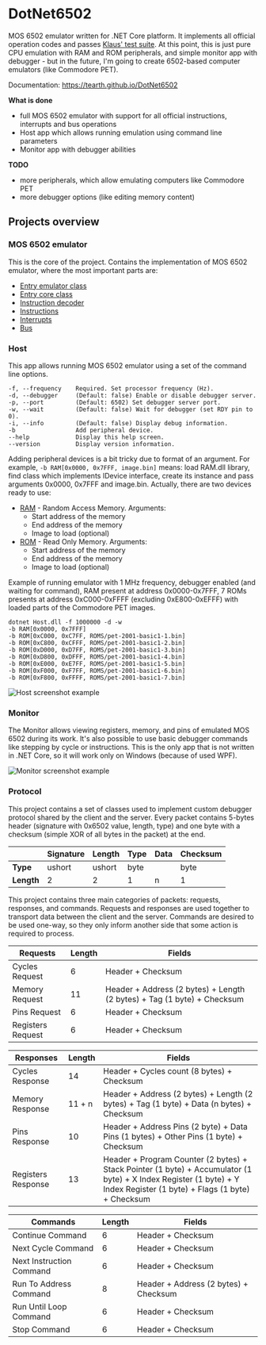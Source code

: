 # DotNet6502
MOS 6502 emulator written for .NET Core platform. It implements all official operation codes and passes [Klaus' test suite](https://github.com/Klaus2m5/6502_65C02_functional_tests). At this point, this is just pure CPU emulation with RAM and ROM peripherals, and simple monitor app with debugger - but in the future, I'm going to create 6502-based computer emulators (like Commodore PET).

Documentation: https://tearth.github.io/DotNet6502

**What is done**
 - full MOS 6502 emulator with support for all official instructions, interrupts and bus operations
 - Host app which allows running emulation using command line parameters
 - Monitor app with debugger abilities

**TODO**
 - more peripherals, which allow emulating computers like Commodore PET
 - more debugger options (like editing memory content)

## Projects overview
### MOS 6502 emulator
This is the core of the project. Contains the implementation of MOS 6502 emulator, where the most important parts are:
 - [Entry emulator class](./M6502/Mos6502Emulator.cs)
 - [Entry core class](./M6502/Mos6502Core.cs)
 - [Instruction decoder](./M6502/InstructionDecode/InstructionDecoder.cs)
 - [Instructions](./M6502/InstructionDecode/)
 - [Interrupts](./M6502/Interrupts/)
 - [Bus](./M6502/IO/)

### Host
This app allows running MOS 6502 emulator using a set of the command line options.

```
-f, --frequency    Required. Set processor frequency (Hz).
-d, --debugger     (Default: false) Enable or disable debugger server.
-p, --port         (Default: 6502) Set debugger server port.
-w, --wait         (Default: false) Wait for debugger (set RDY pin to 0).
-i, --info         (Default: false) Display debug information.  
-b                 Add peripheral device.
--help             Display this help screen.
--version          Display version information.
```

Adding peripheral devices is a bit tricky due to format of an argument. For example, `-b RAM[0x0000, 0x7FFF, image.bin]` means: load RAM.dll library, find class which implements IDevice interface, create its instance and pass arguments 0x0000, 0x7FFF and image.bin. Actually, there are two devices ready to use:
 - [RAM](./Peripherals/RAM/) - Random Access Memory. Arguments:
   - Start address of the memory
   - End address of the memory
   - Image to load (optional)
 - [ROM](./Peripherals/ROM/) - Read Only Memory. Arguments:
   - Start address of the memory
   - End address of the memory
   - Image to load (optional)

Example of running emulator with 1 MHz frequency, debugger enabled (and waiting for command), RAM present at address 0x0000-0x7FFF, 7 ROMs presents at address 0xC000-0xFFFF (excluding 0xE800-0xEFFF) with loaded parts of the Commodore PET images.
```
dotnet Host.dll -f 1000000 -d -w
-b RAM[0x0000, 0x7FFF]
-b ROM[0xC000, 0xC7FF, ROMS/pet-2001-basic1-1.bin]
-b ROM[0xC800, 0xCFFF, ROMS/pet-2001-basic1-2.bin]
-b ROM[0xD000, 0xD7FF, ROMS/pet-2001-basic1-3.bin]
-b ROM[0xD800, 0xDFFF, ROMS/pet-2001-basic1-4.bin]
-b ROM[0xE000, 0xE7FF, ROMS/pet-2001-basic1-5.bin]
-b ROM[0xF000, 0xF7FF, ROMS/pet-2001-basic1-6.bin]
-b ROM[0xF800, 0xFFFF, ROMS/pet-2001-basic1-7.bin]
```

![Host screenshot example](https://i.imgur.com/S3M66IH.png)

### Monitor
The Monitor allows viewing registers, memory, and pins of emulated MOS 6502 during its work. It's also possible to use basic debugger commands like stepping by cycle or instructions. This is the only app that is not written in .NET Core, so it will work only on Windows (because of used WPF).

![Monitor screenshot example](https://i.imgur.com/F4RcQR6.png)

### Protocol

This project contains a set of classes used to implement custom debugger protocol shared by the client and the server. Every packet contains 5-bytes header (signature with 0x6502 value, length, type) and one byte with a checksum (simple XOR of all bytes in the packet) at the end.

|            | Signature | Length | Type | Data | Checksum |
|------------|-----------|--------|------|------|----------|
|  **Type**  | ushort    | ushort | byte |      | byte     |
| **Length** | 2         | 2      | 1    | n    | 1        |

This project contains three main categories of packets: requests, responses, and commands. Requests and responses are used together to transport data between the client and the server. Commands are desired to be used one-way, so they only inform another side that some action is required to process.

| Requests          | Length | Fields            |
|-------------------|--------|-------------------|
| Cycles Request    | 6      | Header + Checksum |
| Memory Request    | 11     | Header + Address (2 bytes) + Length (2 bytes) + Tag (1 byte) + Checksum |
| Pins Request      | 6      | Header + Checksum |
| Registers Request | 6      | Header + Checksum |

| Responses          | Length | Fields            |
|--------------------|--------|-------------------|
| Cycles Response    | 14     | Header + Cycles count (8 bytes) + Checksum |
| Memory Response    | 11 + n | Header + Address (2 bytes) + Length (2 bytes) + Tag (1 byte) + Data (n bytes) + Checksum |
| Pins Response      | 10     | Header + Address Pins (2 byte) + Data Pins (1 bytes) + Other Pins (1 byte) + Checksum |
| Registers Response | 13     | Header + Program Counter (2 bytes) + Stack Pointer (1 byte) + Accumulator (1 byte) + X Index Register (1 byte) + Y Index Register (1 byte) + Flags (1 byte) + Checksum |

| Commands                 | Length | Fields            |
|--------------------------|--------|-------------------|
| Continue Command         | 6      | Header + Checksum |
| Next Cycle Command       | 6      | Header + Checksum |
| Next Instruction Command | 6      | Header + Checksum |
| Run To Address Command   | 8      | Header + Address (2 bytes) + Checksum |
| Run Until Loop Command   | 6      | Header + Checksum |
| Stop Command             | 6      | Header + Checksum |